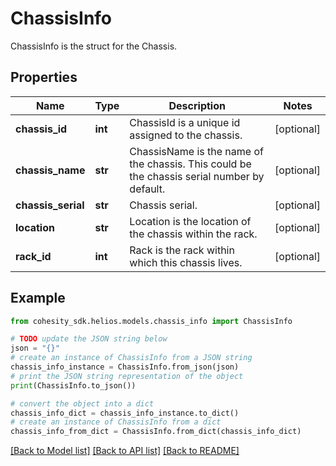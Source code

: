 # ChassisInfo

ChassisInfo is the struct for the Chassis.

## Properties

Name | Type | Description | Notes
------------ | ------------- | ------------- | -------------
**chassis_id** | **int** | ChassisId is a unique id assigned to the chassis. | [optional] 
**chassis_name** | **str** | ChassisName is the name of the chassis. This could be the chassis serial number by default. | [optional] 
**chassis_serial** | **str** | Chassis serial. | [optional] 
**location** | **str** | Location is the location of the chassis within the rack. | [optional] 
**rack_id** | **int** | Rack is the rack within which this chassis lives. | [optional] 

## Example

```python
from cohesity_sdk.helios.models.chassis_info import ChassisInfo

# TODO update the JSON string below
json = "{}"
# create an instance of ChassisInfo from a JSON string
chassis_info_instance = ChassisInfo.from_json(json)
# print the JSON string representation of the object
print(ChassisInfo.to_json())

# convert the object into a dict
chassis_info_dict = chassis_info_instance.to_dict()
# create an instance of ChassisInfo from a dict
chassis_info_from_dict = ChassisInfo.from_dict(chassis_info_dict)
```
[[Back to Model list]](../README.md#documentation-for-models) [[Back to API list]](../README.md#documentation-for-api-endpoints) [[Back to README]](../README.md)


